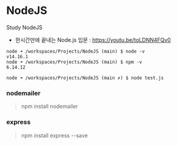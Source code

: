 # NodeJS
Study NodeJS

- 한시간만에 끝내는 Node.js 입문 : https://youtu.be/toLDNN4FQv0

```
node ➜ /workspaces/Projects/NodeJS (main) $ node -v
v14.16.1
node ➜ /workspaces/Projects/NodeJS (main) $ npm -v
6.14.12

node ➜ /workspaces/Projects/NodeJS (main ✗) $ node test.js
```

### nodemailer
> npm install nodemailer


### express
> npm install express --save

